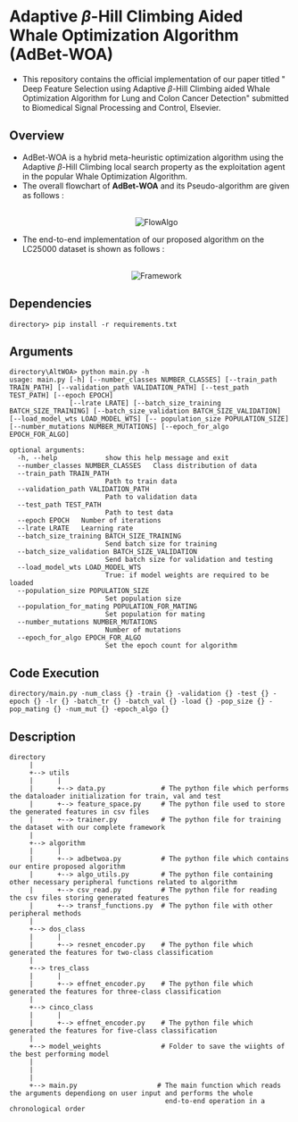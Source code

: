# Adaptive $\beta$-Hill Climbing Aided Whale Optimization Algorithm (AdBet-WOA)
- This repository contains the official implementation of our paper titled " Deep Feature Selection using Adaptive $\beta$-Hill Climbing aided Whale Optimization Algorithm for Lung and Colon Cancer Detection" submitted to Biomedical Signal Processing and Control, Elsevier.

## Overview
- AdBet-WOA is a hybrid meta-heuristic optimization algorithm using the Adaptive $\beta$-Hill Climbing local search property as the exploitation agent in the popular Whale Optimization Algorithm.
- The overall flowchart of **AdBet-WOA** and its Pseudo-algorithm are given as follows : <p align="center">  
![FlowAlgo](https://user-images.githubusercontent.com/84792746/191527947-daf67768-2ddb-4364-97c6-19f7008a348d.jpg)
</p>

- The end-to-end implementation of our proposed algorithm on the LC25000 dataset is shown as follows : <p align="center">  
![Framework](https://user-images.githubusercontent.com/84792746/191545040-2079726b-576e-4478-8a57-8c21e57ba4ed.jpg)
</p>

## Dependencies 
    directory> pip install -r requirements.txt
## Arguments
    directory\AltWOA> python main.py -h
    usage: main.py [-h] [--number_classes NUMBER_CLASSES] [--train_path TRAIN_PATH] [--validation_path VALIDATION_PATH] [--test_path TEST_PATH] [--epoch EPOCH]
                   [--lrate LRATE] [--batch_size_training BATCH_SIZE_TRAINING] [--batch_size_validation BATCH_SIZE_VALIDATION] [--load_model_wts LOAD_MODEL_WTS] [-- population_size POPULATION_SIZE] [--number_mutations NUMBER_MUTATIONS] [--epoch_for_algo EPOCH_FOR_ALGO]

    optional arguments:
      -h, --help            show this help message and exit
      --number_classes NUMBER_CLASSES   Class distribution of data
      --train_path TRAIN_PATH
                            Path to train data
      --validation_path VALIDATION_PATH
                            Path to validation data
      --test_path TEST_PATH
                            Path to test data
      --epoch EPOCH   Number of iterations
      --lrate LRATE   Learning rate
      --batch_size_training BATCH_SIZE_TRAINING
                            Send batch size for training
      --batch_size_validation BATCH_SIZE_VALIDATION
                            Send batch size for validation and testing
      --load_model_wts LOAD_MODEL_WTS
                            True: if model weights are required to be loaded
      --population_size POPULATION_SIZE
                            Set population size
      --population_for_mating POPULATION_FOR_MATING
                            Set population for mating
      --number_mutations NUMBER_MUTATIONS
                            Number of mutations
      --epoch_for_algo EPOCH_FOR_ALGO
                            Set the epoch count for algorithm
                            
## Code Execution
    directory/main.py -num_class {} -train {} -validation {} -test {} -epoch {} -lr {} -batch_tr {} -batch_val {} -load {} -pop_size {} -pop_mating {} -num_mut {} -epoch_algo {}
## Description
    directory
         |
         +--> utils
         |      |
         |      +--> data.py              # The python file which performs the dataloader initialization for train, val and test
         |      +--> feature_space.py     # The python file used to store the generated features in csv files
         |      +--> trainer.py           # The python file for training the dataset with our complete framework
         |
         +--> algorithm
         |      |
         |      +--> adbetwoa.py          # The python file which contains our entire proposed algorithm
         |      +--> algo_utils.py        # The python file containing other necessary peripheral functions related to algorithm
         |      +--> csv_read.py          # The python file for reading the csv files storing generated features
         |      +--> transf_functions.py  # The python file with other peripheral methods
         |
         +--> dos_class
         |      |
         |      +--> resnet_encoder.py    # The python file which generated the features for two-class classification
         |
         +--> tres_class
         |      |
         |      +--> effnet_encoder.py    # The python file which generated the features for three-class classification
         |
         +--> cinco_class
         |      |
         |      +--> effnet_encoder.py    # The python file which generated the features for five-class classification
         |
         +--> model_weights               # Folder to save the wiights of the best performing model 
         |
         |
         |                                  
         +--> main.py                    # The main function which reads the arguments dependiong on user input and performs the whole 
                                           end-to-end operation in a chronological order
